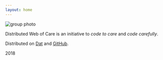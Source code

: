 ```yaml
---
layout: home
---
```

![group photo](static/images/og.jpg)


Distributed Web of Care is an initiative to *code to care* and *code carefully*.


Distributed on [Dat](dat://distributedweb.care/) and [GitHub](https://github.com/tchoi8/distributedwebofcare).

2018  